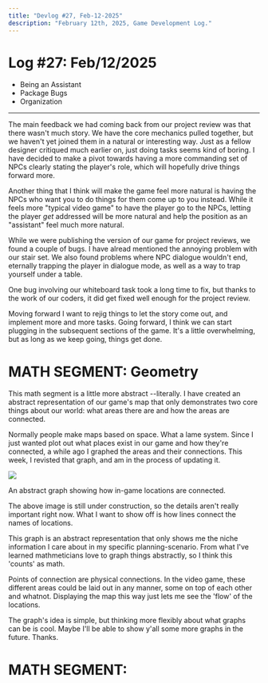 ```yaml
---
title: "Devlog #27, Feb-12-2025"
description: "February 12th, 2025, Game Development Log."
---
```


# Log <span class="date">#</span>27: <span class="date">Feb/12/2025</span>

<ul>
<li class="summary">Being an Assistant</li>
<li class="summary">Package Bugs</li>
<li class="summary">Organization</li>
</ul>

---

The main feedback we had coming back from our project review was that there wasn't much story. We have the core mechanics pulled together, but we haven't yet joined them in a natural or interesting way. Just as a fellow designer critiqued much earlier on, just doing tasks seems kind of boring. I have decided to make a pivot towards having a more commanding set of NPCs clearly stating the player's role, which will hopefully drive things forward more.

Another thing that I think will make the game feel more natural is having the NPCs who want you to do things for them come up to you instead. While it feels more "typical video game" to have the player go to the NPCs, letting the player <i>get</i> addressed will be more natural and help the position as an "assistant" feel much more natural.

While we were publishing the version of our game for project reviews, we found a couple of bugs. I have alread mentioned the annoying problem with our stair set. We also found problems where NPC dialogue wouldn't end, eternally trapping the player in dialogue mode, as well as a way to trap yourself under a table.

One bug involving our whiteboard task took a long time to fix, but thanks to the work of our coders, it did get fixed well enough for the project review.

Moving forward I want to rejig things to let the story come out, and implement more and more tasks. Going forward, I think we can start plugging in the subsequent sections of the game. It's a little overwhelming, but as long as we keep going, things get done.

<h1>MATH SEGMENT: Geometry</h1>

This math segment is a little more abstract --literally. I have created an abstract representation of our game's map that only demonstrates two core things about our world: what areas there are and how the areas are connected.

Normally people make maps based on space. What a lame system. Since I just wanted plot out what places exist in our game and how they're connected, a while ago I graphed the areas and their connections. This week, I revisted that graph, and am in the process of updating it.

<img src="/images/erase-employment-game/mapGraph.png"></img>

<span class="image-desc">An abstract graph showing how in-game locations are connected.</span>

The above image is still under construction, so the details aren't really important right now. What I want to show off is how lines connect the names of locations.

This graph is an abstract representation that only shows me the niche information I care about in my specific planning-scenario. From what I've learned mathmeticians love to graph things abstractly, so I think this 'counts' as math.

Points of connection are physical connections. In the video game, these different areas could be laid out in any manner, some on top of each other and whatnot. Displaying the map this way just lets me see the 'flow' of the locations.

The graph's idea is simple, but thinking more flexibly about what graphs can be is cool. Maybe I'll be able to show y'all some more graphs in the future. Thanks.

<h1>MATH SEGMENT: </h1>
